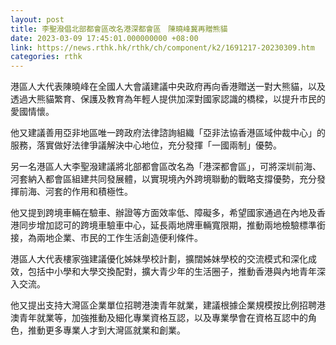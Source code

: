 ```yaml
---
layout: post
title: 李聖潑倡北部都會區改名港深都會區　陳曉峰冀再贈熊貓
date: 2023-03-09 17:45:01.000000000 +08:00
link: https://news.rthk.hk/rthk/ch/component/k2/1691217-20230309.htm
categories: rthk
---
```


港區人大代表陳曉峰在全國人大會議建議中央政府再向香港贈送一對大熊貓，以及透過大熊貓繁育、保護及教育為年輕人提供加深對國家認識的橋樑，以提升市民的愛國情懷。

他又建議善用亞非地區唯一跨政府法律諮詢組織「亞非法協香港區域仲裁中心」的服務，落實做好法律爭議解決中心地位，充分發揮「一國兩制」優勢。

另一名港區人大李聖潑建議將北部都會區改名為「港深都會區」，可將深圳前海、河套納入都會區組建共同發展體，以實現境內外跨境聯動的戰略支撐優勢，充分發揮前海、河套的作用和積極性。

他又提到跨境車輛在驗車、辦證等方面效率低、障礙多，希望國家通過在內地及香港同步增加認可的跨境車驗車中心，延長兩地牌車輛寬限期，推動兩地檢驗標準銜接，為兩地企業、市民的工作生活創造便利條件。

港區人大代表樓家強建議優化姊妹學校計劃，擴闊姊妹學校的交流模式和深化成效，包括中小學和大學交換配對，擴大青少年的生活圈子，推動香港與內地青年深入交流。

他又提出支持大灣區企業單位招聘港澳青年就業，建議根據企業規模按比例招聘港澳青年就業等，加強推動及細化專業資格互認，以及專業學會在資格互認中的角色，推動更多專業人才到大灣區就業和創業。
